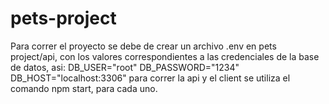 # pets-project


Para correr el proyecto se debe de crear un archivo .env en pets project/api, con los valores correspondientes a las credenciales de la base de datos, asi:
DB_USER="root"
DB_PASSWORD="1234"
DB_HOST="localhost:3306"
para correr la api y el client se utiliza el comando npm start, para cada uno. 

